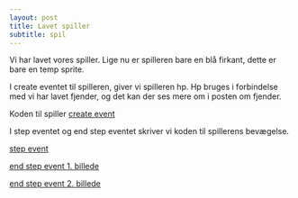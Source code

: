 ```yaml
---
layout: post
title: Lavet spiller
subtitle: spil
---
```


Vi har lavet vores spiller. Lige nu er spilleren bare en blå firkant, dette er bare en temp sprite.

I create eventet til spilleren, giver vi spilleren hp. Hp bruges i forbindelse med vi har lavet fjender, og det kan der ses mere om i 
posten om fjender.

Koden til spiller [create event](https://drive.google.com/file/d/1d5mpDI6BFBHbxFvZyQxPakhQcymJTGlw/view?usp=sharing)

I step eventet og end step eventet skriver vi koden til spillerens bevægelse.

[step event](https://drive.google.com/file/d/1RIE-N8FC_u5obN1DEJwLUazYwyc6qdJ1/view?usp=sharing)

[end step event 1. billede](https://drive.google.com/file/d/1FhKbXYOn8EZNIQVZUayesY7A6cvz8x7f/view?usp=sharing)

[end step event 2. billede](https://drive.google.com/file/d/1nONsAO2AdWGvsPZSNJ2ZGieqW8Et3feC/view?usp=sharing)
